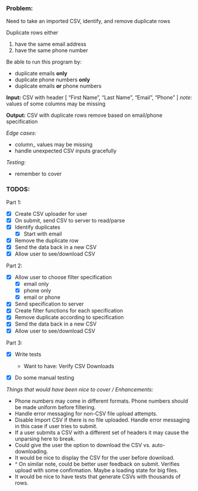### Problem: 

Need to take an imported CSV, identify, and remove duplicate rows

Duplicate rows either
1. have the same email address
2. have the same phone number

Be able to run this program by: 
- duplicate emails **only**
- duplicate phone numbers **only**
- duplicate emails **or** phone numbers

**Input:** CSV with header [ “First Name”, “Last Name”, “Email”, “Phone” ]
_note:_ values of some columns may be missing

**Output:** CSV with duplicate rows remove based on email/phone specification

_Edge cases:_
- column_ values may be missing
- handle unexpected CSV inputs gracefully

_Testing:_
- remember to cover 

### TODOS: 

Part 1: 
- [x] Create CSV uploader for user
- [x] On submit, send CSV to server to read/parse
- [x] Identify duplicates
   - [x] Start with email 
- [x] Remove the duplicate row
- [x] Send the data back in a new CSV 
- [x] Allow user to see/download CSV 

Part 2:
- [x] Allow user to choose filter specification  
   - [x] email only
   - [x] phone only
   - [x] email or phone 
- [x] Send specification to server
- [x] Create filter functions for each specification
- [x] Remove duplicate according to specification
- [x] Send the data back in a new CSV
- [x] Allow user to see/download CSV 

Part 3: 
- [x] Write tests
   - Want to have: Verify CSV Downloads
- [x] Do some manual testing


_Things that would have been nice to cover / Enhancements:_
- Phone numbers may come in different formats. Phone numbers should be made uniform before filtering.
- Handle error messaging for non-CSV file upload attempts.
- Disable Import CSV if there is no file uploaded. Handle error messaging in this case if user tries to submit.
- If a user submits a CSV with a different set of headers it may cause the unparsing here to break.
- Could give the user the option to download the CSV vs. auto-downloading.
- It would be nice to display the CSV for the user before download. 
- ^ On similar note, could be better user feedback on submit. Verifies upload with some confirmation. Maybe a loading state for big files.
- It would be nice to have tests that generate CSVs with thousands of rows. 